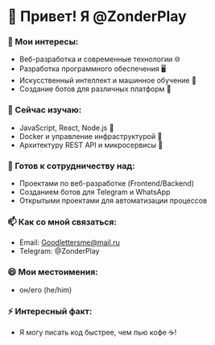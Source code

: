 # 👋 Привет! Я @ZonderPlay

### 👀 Мои интересы:
- Веб-разработка и современные технологии 🌐
- Разработка программного обеспечения 🖥️
- Искусственный интеллект и машинное обучение 🤖
- Создание ботов для различных платформ 🤖

### 🌱 Сейчас изучаю:
- JavaScript, React, Node.js 🚀
- Docker и управление инфраструктурой 🐳
- Архитектуру REST API и микросервисы 🔧

### 💞️ Готов к сотрудничеству над:
- Проектами по веб-разработке (Frontend/Backend)
- Созданием ботов для Telegram и WhatsApp
- Открытыми проектами для автоматизации процессов

### 📫 Как со мной связаться:
- Email: Goodlettersme@mail.ru
- Telegram: @ZonderPlay

### 😄 Мои местоимения: 
- он/его (he/him)

### ⚡ Интересный факт:
- Я могу писать код быстрее, чем пью кофе ☕!
